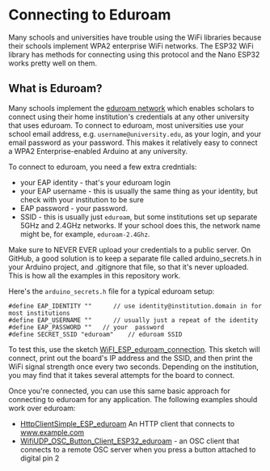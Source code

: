 # Connecting to Eduroam

Many schools and universities have trouble using the WiFi libraries because their schools implement WPA2 enterprise WiFi networks. The ESP32 WiFi library has methods for connecting using this protocol and the Nano ESP32 works pretty well on them. 

## What is Eduroam?
Many schools implement the [eduroam network](https://eduroam.org/) which enables scholars to connect using their home institution's credentials at any other university that uses eduroam. To connect to eduroam, most universities use your school email address, e.g. `username@university.edu`, as your login, and your email password as your password. This makes it relatively easy to connect a WPA2 Enterprise-enabled Arduino at any university. 

To connect to eduroam, you need a few extra credntials: 
* your EAP identity - that's your eduroam login
* your EAP username - this is usually the same thing as your identity, but check with your institution to be sure
* EAP password - your password. 
* SSID - this is usually just `eduroam`, but some institutions set up separate 5GHz and 2.4GHz networks. If your school does this, the network name might be, for example, `eduroam-2.4Ghz`.

Make sure to NEVER EVER upload your credentials to a public server. On GitHub, a good solution is to keep a separate file called arduino_secrets.h in your Arduino project, and .gitignore that file, so that it's never uploaded. This is how all the examples in this repository work. 

Here's the `arduino_secrets.h` file for a typical eduroam setup: 

````arduino
#define EAP_IDENTITY ""      // use identity@institution.domain in for most institutions 
#define EAP_USERNAME ""      // usually just a repeat of the identity
#define EAP_PASSWORD ""   // your  password
#define SECRET_SSID "eduroam"    // eduroam SSID
````

To test this, use the sketch [WiFI_ESP_eduroam_connection](https://github.com/tigoe/WiFi_Examples/blob/main/WiFi_Connection_Examples/WIFi_ESP_eduroam_connection/WIFi_ESP_eduroam_connection.ino). This sketch will connect, print out the board's IP address and the SSID, and then print the WiFi signal strength once every two seconds. Depending on the institution, you may find that it takes several attempts for the board to connect. 

Once you're connected, you can use this same basic approach for connecting to eduroam for any application. The following examples should work over eduroam:

* [HttpClientSimple_ESP_eduroam](https://github.com/tigoe/WiFi_Examples/tree/main/WiFi_ESP_examples/HttpClientSimple_ESP_eduroam/HttpClientSimple_ESP_eduroam.ino) An HTTP client that connects to www.example.com
* [WifiUDP_OSC_Button_Client_ESP32_eduroam](https://github.com/tigoe/WiFi_Examples/tree/main/WiFi_ESP_examples/WifiUDP_OSC_Button_Client_ESP32_eduroam/WifiUDP_OSC_Button_Client_ESP32_eduroam.ino) - an OSC client that connects to a remote OSC server when you press a button attached to digital pin 2



